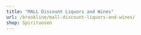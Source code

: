 ```yaml
---
title: "MALL Discount Liquors and Wines"
url: /brookline/mall-discount-liquors-and-wines/
shop: Spirituosen
---
```

